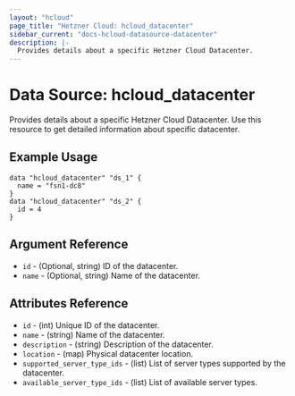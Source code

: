 ```yaml
---
layout: "hcloud"
page_title: "Hetzner Cloud: hcloud_datacenter"
sidebar_current: "docs-hcloud-datasource-datacenter"
description: |-
  Provides details about a specific Hetzner Cloud Datacenter.
---
```

# Data Source: hcloud_datacenter
Provides details about a specific Hetzner Cloud Datacenter.
Use this resource to get detailed information about specific datacenter.

## Example Usage
```hcl
data "hcloud_datacenter" "ds_1" {
  name = "fsn1-dc8"
}
data "hcloud_datacenter" "ds_2" {
  id = 4
}
```
## Argument Reference
- `id` - (Optional, string) ID of the datacenter.
- `name` - (Optional, string) Name of the datacenter.

## Attributes Reference
- `id` - (int) Unique ID of the datacenter.
- `name` - (string) Name of the datacenter.
- `description` - (string) Description of the datacenter.
- `location` - (map) Physical datacenter location.
- `supported_server_type_ids` - (list) List of server types supported by the datacenter.
- `available_server_type_ids` - (list) List of available server types.
